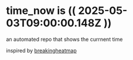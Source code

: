 # time_now is (( 2025-05-03T09:00:00.148Z ))

an automated repo that shows the currnent time

inspired by [breakingheatmap](https://github.com/breakingheatmap/breakingheatmap)